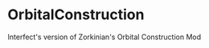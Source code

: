 OrbitalConstruction
===================

Interfect's version of Zorkinian's Orbital Construction Mod
